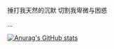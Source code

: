 捶打我天然的沉默
切割我卑微与困惑

...

[![Anurag's GitHub stats](https://github-readme-stats.vercel.app/api?username=DangHT&count_private=true&show_icons=true)](https://github.com/anuraghazra/github-readme-stats)

<!--
**DangHT/DangHT** is a ✨ _special_ ✨ repository because its `README.md` (this file) appears on your GitHub profile.

Here are some ideas to get you started:

- 🔭 I’m currently working on ...
- 🌱 I’m currently learning ...
- 👯 I’m looking to collaborate on ...
- 🤔 I’m looking for help with ...
- 💬 Ask me about ...
- 📫 How to reach me: ...
- 😄 Pronouns: ...
- ⚡ Fun fact: ...
-->
